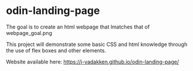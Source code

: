 # odin-landing-page

The goal is to create an html webpage that lmatches that of webpage_goal.png

This project will demonstrate some basic CSS and html knowledge through the use of flex boxes and other elements.

Website available here: https://j-vadakken.github.io/odin-landing-page/